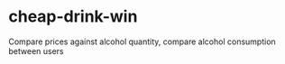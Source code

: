 cheap-drink-win
===============

Compare prices against alcohol quantity, compare alcohol consumption between users